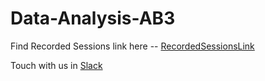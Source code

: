 # Data-Analysis-AB3
Find Recorded Sessions link here -- <a href="https://drive.google.com/drive/folders/1byWKG56tr0927gTP-zbE0eFkI1EDf9Xk?usp=sharing">RecordedSessionsLink</a>

Touch with us in  <a href="https://join.slack.com/t/dataanalysispython/shared_invite/zt-gdoy0v78-0xehMzKRS1K5bAH9Hgk6Dw">Slack</a>
